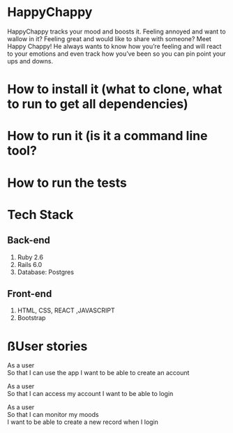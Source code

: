 # HappyChappy
HappyChappy tracks your mood and boosts it.
Feeling annoyed and want to wallow in it? Feeling great and would like to share with someone? Meet Happy Chappy! He always wants to know how you’re feeling and will react to your emotions and even track how you’ve been so you can pin point your ups and downs.

# How to install it (what to clone, what to run to get all dependencies) # 

# How to run it (is it a command line tool? #

# How to run the tests #

# Tech Stack #

## Back-end ##
1. Ruby 2.6
2. Rails 6.0
3. Database: Postgres

## Front-end ##

1. HTML, CSS, REACT ,JAVASCRIPT
2. Bootstrap

# ßUser stories #  

As a user   
So that I can use the app
I want to be able to create an account  

As a user  
So that I can access my account
I want to be able to login  

As a user  
So that I can monitor my moods  
I want to be able to create a new record when I login

